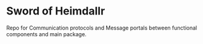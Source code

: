 # Sword of Heimdallr

Repo for Communication protocols and Message portals between functional components and main package.
